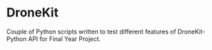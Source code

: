 # DroneKit
Couple of Python scripts written to test different features of DroneKit-Python API for Final Year Project.
